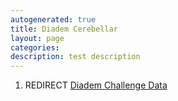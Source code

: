 ```yaml
---
autogenerated: true
title: Diadem Cerebellar
layout: page
categories: 
description: test description
---
```


1.  REDIRECT [Diadem Challenge Data](Diadem_Challenge_Data)
